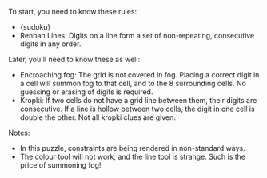 To start, you need to know these rules:
* {sudoku}
* Renban Lines: Digits on a line form a set of non-repeating, consecutive digits in any order.

Later, you'll need to know these as well:
* Encroaching fog: The grid is not covered in fog. Placing a correct digit in a cell will summon fog to that cell, and to the 8 surrounding cells. No guessing or erasing of digits is required.
* Kropki: If two cells do not have a grid line between them, their digits are consecutive. If a line is hollow between two cells, the digit in one cell is double the other. Not all kropki clues are given.

Notes: 
* In this puzzle, constraints are being rendered in non-standard ways.
* The colour tool will not work, and the line tool is strange. Such is the price of summoning fog!